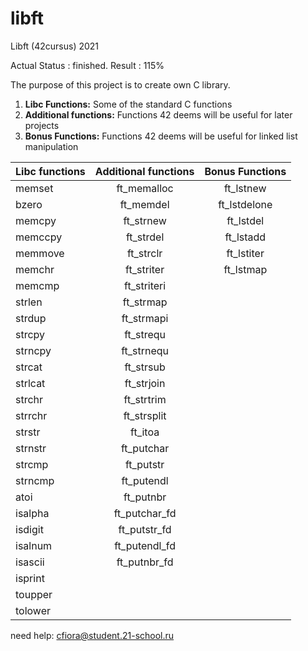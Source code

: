 # libft

Libft (42cursus) 2021

Actual Status : finished.
Result : 115%

The purpose of this project is to create own C library.

1.  **Libc Functions:** Some of the standard C functions
2.  **Additional functions:** Functions 42 deems will be useful for later projects
3.  **Bonus Functions:** Functions 42 deems will be useful for linked list manipulation

Libc functions | Additional functions | Bonus Functions 
:----------- | :-----------: | :-----------: 
memset		| ft_memalloc	| ft_lstnew
bzero		| ft_memdel		| ft_lstdelone
memcpy		| ft_strnew		| ft_lstdel 
memccpy		| ft_strdel		| ft_lstadd
memmove		| ft_strclr		| ft_lstiter
memchr		| ft_striter	| ft_lstmap
memcmp		| ft_striteri	|
strlen		| ft_strmap		|
strdup		| ft_strmapi	|				
strcpy		| ft_strequ		|
strncpy		| ft_strnequ	|
strcat		| ft_strsub		|
strlcat		| ft_strjoin	|
strchr		| ft_strtrim	|
strrchr		| ft_strsplit	|
strstr		| ft_itoa		| |
strnstr		| ft_putchar	|
strcmp		| ft_putstr		|
strncmp		| ft_putendl	|
atoi		| ft_putnbr		| 
isalpha		| ft_putchar_fd	|
isdigit		| ft_putstr_fd	|
isalnum		| ft_putendl_fd	|
isascii		| ft_putnbr_fd	|
isprint		||
toupper		| |
tolower		| |

need help: cfiora@student.21-school.ru
